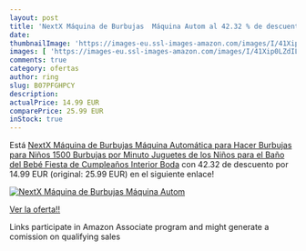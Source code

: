```yaml
---
layout: post
title: 'NextX Máquina de Burbujas  Máquina Autom al 42.32 % de descuento'
date: 
thumbnailImage: 'https://images-eu.ssl-images-amazon.com/images/I/41Xip0LZdIL._SL200_.jpg'
images: [ 'https://images-eu.ssl-images-amazon.com/images/I/41Xip0LZdIL._SL200_.jpg' ]
comments: true
category: ofertas
author: ring
slug: B07PFGHPCY
description:
actualPrice: 14.99 EUR
comparePrice: 25.99 EUR
inStock: true
---
```


Está [NextX Máquina de Burbujas  Máquina Automática para Hacer Burbujas para Niños 1500 Burbujas por Minuto  Juguetes de los Niños para el Baño del Bebé  Fiesta de Cumpleaños  Interior  Boda](https://www.amazon.es/dp/B07PFGHPCY/?tag=tolees-21) con 42.32 de descuento por 14.99 EUR (original: 25.99 EUR) en el siguiente enlace!

[![NextX Máquina de Burbujas  Máquina Autom](https://images-eu.ssl-images-amazon.com/images/I/41Xip0LZdIL._SL200_.jpg)](https://www.amazon.es/dp/B07PFGHPCY/?tag=tolees-21)

[Ver la oferta!!](https://www.amazon.es/dp/B07PFGHPCY/?tag=tolees-21)

Links participate in Amazon Associate program and might generate a comission on qualifying sales


